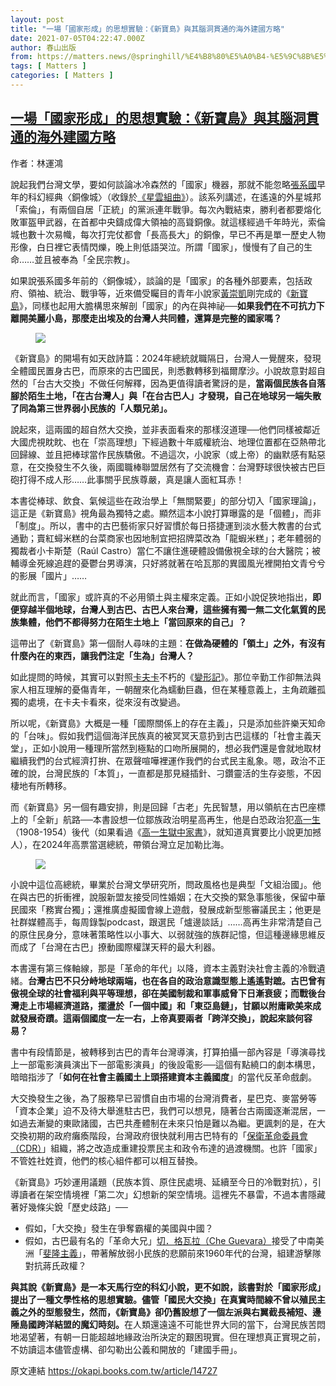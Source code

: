 ```yaml
---
layout: post
title: "一場「國家形成」的思想實驗：《新寶島》與其腦洞貫通的海外建國方略"
date: 2021-07-05T04:22:47.000Z
author: 春山出版
from: https://matters.news/@springhill/%E4%B8%80%E5%A0%B4-%E5%9C%8B%E5%AE%B6%E5%BD%A2%E6%88%90-%E7%9A%84%E6%80%9D%E6%83%B3%E5%AF%A6%E9%A9%97-%E6%96%B0%E5%AF%B6%E5%B3%B6-%E8%88%87%E5%85%B6%E8%85%A6%E6%B4%9E%E8%B2%AB%E9%80%9A%E7%9A%84%E6%B5%B7%E5%A4%96%E5%BB%BA%E5%9C%8B%E6%96%B9%E7%95%A5-bafyreifqh57uqvjrxg422w5lto5xwofdcvyddav4j3fkq6dyisrwytn24y
tags: [ Matters ]
categories: [ Matters ]
---
```

<!--1625458967000-->
[一場「國家形成」的思想實驗：《新寶島》與其腦洞貫通的海外建國方略](https://matters.news/@springhill/%E4%B8%80%E5%A0%B4-%E5%9C%8B%E5%AE%B6%E5%BD%A2%E6%88%90-%E7%9A%84%E6%80%9D%E6%83%B3%E5%AF%A6%E9%A9%97-%E6%96%B0%E5%AF%B6%E5%B3%B6-%E8%88%87%E5%85%B6%E8%85%A6%E6%B4%9E%E8%B2%AB%E9%80%9A%E7%9A%84%E6%B5%B7%E5%A4%96%E5%BB%BA%E5%9C%8B%E6%96%B9%E7%95%A5-bafyreifqh57uqvjrxg422w5lto5xwofdcvyddav4j3fkq6dyisrwytn24y)
------

<div>
<p>作者：林運鴻</p><p>說起我們台灣文學，要如何談論冰冷森然的「國家」機器，那就不能忽略<a href="https://search.books.com.tw/search/query/cat/all/adv_author/1/key/%E5%BC%B5%E7%B3%BB%E5%9C%8B" target="_blank">張系國</a>早年的科幻經典〈銅像城〉（收錄於<a href="https://www.books.com.tw/exep/assp.php/OKAPI/products/0010029901" target="_blank">《星雲組曲》</a>）。該系列講述，在遙遠的外星城邦「索倫」，有兩個自居「正統」的黨派連年戰爭。每次內戰結束，勝利者都要熔化敗軍盔甲武器，在首都中央鑄成偉大領袖的高聳銅像。就這樣經過千年時光，索倫城也數十次易幟，每次打完仗都會「長高長大」的銅像，早已不再是單一歷史人物形像，白日裡它表情閃爍，晚上則低語哭泣。所謂「國家」，慢慢有了自己的生命……並且被奉為「全民宗教」。</p><p>如果說張系國多年前的〈銅像城〉，談論的是「國家」的各種外部要素，包括政府、領袖、統治、戰爭等，近來備受矚目的青年小說家<a href="https://search.books.com.tw/search/query/cat/all/adv_author/1/key/%E9%BB%83%E5%B4%87%E5%87%B1" target="_blank">黃崇凱</a>剛完成的《<a href="https://www.books.com.tw/exep/assp.php/OKAPI/products/0010889803" target="_blank">新寶島</a>》，同樣也起用大膽構思來解剖「國家」的內在與神祕──<strong>如果我們在不可抗力下離開美麗小島，那麼走出埃及的台灣人共同體，還算是完整的國家嗎？</strong></p><figure class="image"><img src="https://assets.matters.news/embed/eeab2e4a-c07e-492c-b613-26efd4829e8e.png" data-asset-id="eeab2e4a-c07e-492c-b613-26efd4829e8e" referrerpolicy="no-referrer"><figcaption><span></span></figcaption></figure><p>《新寶島》的開場有如天啟詩篇：2024年總統就職隔日，台灣人一覺醒來，發現全體國民置身古巴，而原來的古巴國民，則悉數轉移到福爾摩沙。小說故意對超自然的「台古大交換」不做任何解釋，因為更值得讀者驚訝的是，<strong>當兩個民族各自落腳於陌生土地，「在古台灣人」與「在台古巴人」才發現，自己在地球另一端失散了同為第三世界弱小民族的「人類兄弟」。</strong></p><p>說起來，這兩國的超自然大交換，並非表面看來的那樣沒道理──他們同樣被鄰近大國虎視眈眈、也在「崇高理想」下經過數十年威權統治、地理位置都在亞熱帶北回歸線、並且把棒球當作民族驕傲。不過這次，小說家（或上帝）的幽默感有點惡意，在交換發生不久後，兩國職棒聯盟居然有了交流機會：台灣野球很快被古巴巨砲打得不成人形……此事關乎民族尊嚴，真是讓人面紅耳赤！</p><p>本書從棒球、飲食、氣候這些在政治學上「無關緊要」的部分切入「國家理論」，這正是《新寶島》視角最為獨特之處。顯然這本小說打算曝露的是「個體」，而非「制度」。所以，書中的古巴藝術家只好習慣於每日搭捷運到淡水藝大教書的台式通勤；賣紅蟳米糕的台菜商家也因地制宜把招牌菜改為「龍蝦米糕」；老年體弱的獨裁者小卡斯楚（Raúl Castro）當仁不讓住進硬體設備傲視全球的台大醫院；被輔導金死線追趕的憂鬱台男導演，只好將就著在哈瓦那的異國風光裡開拍文青兮兮的影展「國片」……</p><p>就此而言，「國家」或許真的不必用領土與主權來定義。正如小說促狹地指出，<strong>即便穿越半個地球，台灣人到古巴、古巴人來台灣，這些擁有獨一無二文化氣質的民族集體，他們不都得努力在陌生土地上「當回原來的自己」？</strong></p><p>這帶出了《新寶島》第一個耐人尋味的主題：<strong>在做為硬體的「領土」之外，有沒有什麼內在的東西，讓我們注定「生為」台灣人？</strong></p><p>如此提問的時候，其實可以對照<a href="https://search.books.com.tw/search/query/key/%E5%8D%A1%E5%A4%AB%E5%8D%A1/adv_author/1/" target="_blank">卡夫卡</a>不朽的《<a href="https://www.books.com.tw/exep/assp.php/OKAPI/products/0010485737" target="_blank">變形記</a>》。那位辛勤工作卻無法與家人相互理解的憂傷青年，一朝醒來化為蠕動巨蟲，但在某種意義上，主角疏離孤獨的處境，在卡夫卡看來，從來沒有改變過。</p><p>所以呢，《新寶島》大概是一種「國際關係上的存在主義」，只是添加些許樂天知命的「台味」。假如我們這個海洋民族真的被冥冥天意扔到古巴這樣的「社會主義天堂」，正如小說用一種理所當然到極點的口吻所展開的，想必我們還是會就地取材繼續我們的台式經濟打拚、在眾聲喧嘩裡運作我們的台式民主亂象。嗯，政治不正確的說，台灣民族的「本質」，一直都是那見縫插針、刁鑽靈活的生存姿態，不因棲地有所轉移。</p><p>而《新寶島》另一個有趣安排，則是回歸「古老」先民智慧，用以領航在古巴座標上的「全新」航路──本書設想一位鄒族政治明星高再生，他是白恐政治犯<a href="https://zh.wikipedia.org/wiki/%E9%AB%98%E4%B8%80%E7%94%9F" target="_blank">高一生</a>（1908-1954）後代（如果看過《<a href="https://www.books.com.tw/exep/assp.php/OKAPI/products/0010862623" target="_blank">高一生獄中家書</a>》，就知道真實要比小說更加撼人），在2024年高票當選總統，帶領台灣立足加勒比海。</p><figure class="image"><img src="https://assets.matters.news/embed/42685998-7108-4e5f-a45e-13bc5c5d6b09.png" data-asset-id="42685998-7108-4e5f-a45e-13bc5c5d6b09" referrerpolicy="no-referrer"><figcaption><span></span></figcaption></figure><p>小說中這位高總統，畢業於台灣文學研究所，問政風格也是典型「文組治國」。他在與古巴的折衝裡，說服新盟友接受同性婚姻；在大交換的緊急事態後，保留中華民國來「務實台獨」；還推廣虛擬國會線上遊戲，發展成新型態審議民主；他更是社群媒體高手，每周錄製podcast，跟選民「爐邊談話」……高再生非常清楚自己的原住民身分，意味著策略性以小事大、以弱就強的族群記憶，但這種邊緣思維反而成了「台灣在古巴」撩動國際權謀天秤的最大利器。</p><p>本書還有第三條軸線，那是「革命的年代」以降，資本主義對決社會主義的冷戰遺緒。<strong>台灣古巴不只分峙地球兩端，也在各自的政治意識型態上遙遙對蹠。古巴曾有傲視全球的社會福利與平等理想，卻在美國制裁和軍事威脅下日漸衰疲；而戰後台灣走上市場經濟道路，擺盪於「一個中國」和「東亞島鏈」，甘願以附庸歐美來成就發展奇蹟。這兩個國度一左一右，上帝真要兩者「跨洋交換」，說起來談何容易？</strong></p><p>書中有段情節是，被轉移到古巴的青年台灣導演，打算拍攝一部內容是「導演尋找上一部電影演員演出下一部電影演員」的後設電影──這個有點繞口的劇本構思，暗暗指涉了「<strong>如何在社會主義國土上頭搭建資本主義國度</strong>」的當代反革命戲劇。</p><p>大交換發生之後，為了服務早已習慣自由市場的台灣消費者，星巴克、麥當勞等「資本企業」迫不及待大舉進駐古巴，我們可以想見，隨著台古兩國逐漸混居，一如過去漸變的東歐諸國，古巴共產體制在未來只怕是難以為繼。更諷刺的是，在大交換初期的政府癱瘓階段，台灣政府很快就利用古巴特有的「<a href="https://zh.wikipedia.org/wiki/%E4%BF%9D%E5%8D%AB%E9%9D%A9%E5%91%BD%E5%A7%94%E5%91%98%E4%BC%9A" target="_blank">保衛革命委員會（CDR）</a>」組織，將之改造成重建投票民主和政令布達的過渡機關。也許「國家」不管姓社姓資，他們的核心組件都可以相互替換。</p><p>《新寶島》巧妙運用議題（民族本質、原住民處境、延續至今日的冷戰對抗），引導讀者在架空情境裡「第二次」幻想新的架空情境。這裡先不暴雷，不過本書隱藏著好幾條尖銳「歷史歧路」──</p><ul><li>假如，「大交換」發生在爭奪霸權的美國與中國？</li><li>假如，古巴最有名的「革命大兄」<a href="https://search.books.com.tw/search/query/key/%E5%88%87%EF%BC%8E%E6%A0%BC%E7%93%A6%E6%8B%89/cat/all" target="_blank">切．格瓦拉（Che Guevara）</a>接受了中南美洲「<a href="https://zh.wikipedia.org/wiki/%E5%BA%87%E9%9A%86%E4%B8%BB%E4%B9%89" target="_blank">斐隆主義</a>」，帶著解放弱小民族的悲願前來1960年代的台灣，組建游擊隊對抗蔣氏政權？</li></ul><p><strong>與其說《新寶島》是一本天馬行空的科幻小說，更不如說，該書對於「國家形成」提出了一種文學性格的思想實驗。儘管「國民大交換」在真實時間線不曾以殖民主義之外的型態發生，然而，《新寶島》卻仍舊設想了一個左派與右翼截長補短、邊陲島國跨洋結盟的魔幻時刻。</strong>在人類還遠遠不可能世界大同的當下，台灣民族苦悶地渴望著，有朝一日能超越地緣政治所決定的艱困現實。但在理想真正實現之前，不妨讀這本儘管虛構、卻勾勒出公義和開放的「建國手冊」。</p><p>原文連結 <a href="https://okapi.books.com.tw/article/14727?loc=new_003" target="_blank">https://okapi.books.com.tw/article/14727</a></p>
</div>
